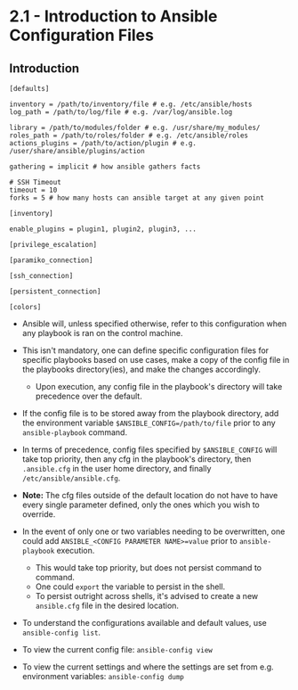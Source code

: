# 2.1 - Introduction to Ansible Configuration Files

## Introduction

```shell
[defaults]

inventory = /path/to/inventory/file # e.g. /etc/ansible/hosts
log_path = /path/to/log/file # e.g. /var/log/ansible.log

library = /path/to/modules/folder # e.g. /usr/share/my_modules/
roles_path = /path/to/roles/folder # e.g. /etc/ansible/roles
actions_plugins = /path/to/action/plugin # e.g. /user/share/ansible/plugins/action

gathering = implicit # how ansible gathers facts

# SSH Timeout
timeout = 10
forks = 5 # how many hosts can ansible target at any given point

[inventory]

enable_plugins = plugin1, plugin2, plugin3, ...

[privilege_escalation]

[paramiko_connection]

[ssh_connection]

[persistent_connection]

[colors]

```

- Ansible will, unless specified otherwise, refer to this configuration when any playbook is ran on the control machine.
- This isn't mandatory, one can define specific configuration files for specific playbooks based on use cases, make a copy of the config file in the playbooks directory(ies), and make the changes accordingly.
  - Upon execution, any config file in the playbook's directory will take precedence over the default.
- If the config file is to be stored away from the playbook directory, add the environment variable `$ANSIBLE_CONFIG=/path/to/file` prior to any `ansible-playbook` command.

- In terms of precedence, config files specified by `$ANSIBLE_CONFIG` will take top priority, then any cfg in the playbook's directory, then `.ansible.cfg` in the user home directory, and finally `/etc/ansible/ansible.cfg`.
- **Note:** The cfg files outside of the default location do not have to have every single parameter defined, only the ones which you wish to override.

- In the event of only one or two variables needing to be overwritten, one could add `ANSIBLE_<CONFIG PARAMETER NAME>=value` prior to `ansible-playbook` execution.
  - This would take top priority, but does not persist command to command.
  - One could `export` the variable to persist in the shell.
  - To persist outright across shells, it's advised to create a new `ansible.cfg` file in the desired location.

- To understand the configurations available and default values, use `ansible-config list`.
- To view the current config file: `ansible-config view`
- To view the current settings and where the settings are set from e.g. environment variables: `ansible-config dump`
